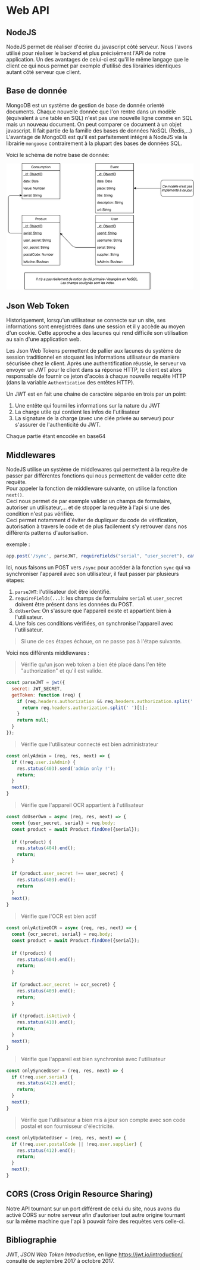 Web API
=======

NodeJS
------

NodeJS permet de réaliser d'écrire du javascript côté serveur. 
Nous l'avons utilisé pour réaliser le backend et plus précisément l'API de notre application.
Un des avantages de celui-ci est qu'il le même langage que le client ce qui nous permet par exemple d'utilisé des librairies identiques autant côté serveur que client.

Base de donnée
--------------

MongoDB est un système de gestion de base de donnée orienté documents.
Chaque nouvelle donnée que l'on rentre dans un modèle (équivalent à une table en SQL) n'est pas une nouvelle ligne 
comme en SQL mais un nouveau document. 
On peut comparer ce document à un objet javascript.
Il fait partie de la famille des bases de données NoSQL (Redis,...)
L'avantage de MongoDB est qu'il est parfaitement intégré à NodeJS via la librairie `mongoose` contrairement
à la plupart des bases de données SQL.

Voici le schéma de notre base de donnée:

![schema-db](https://raw.githubusercontent.com/Ephec-AIR/notes/master/screenshots/schema-db.png)

Json Web Token
--------------

Historiquement, lorsqu'un utilisateur se connecte sur un site, ses informations sont enregistrées dans une session et il y accède au moyen d'un cookie. Cette approche a des lacunes qui rend difficile son utilisation au sain d'une application web.

Les Json Web Tokens permettent de pallier aux lacunes du système de session traditionnel en stoquant les informations utilisateur de manière sécurisée chez le client. Après une authentification réussie, le serveur va envoyer un JWT pour le client dans sa réponse HTTP, le client est alors responsable de fournir ce jeton d'accès à chaque nouvelle requête HTTP (dans la variable `Authentication` des entêtes HTTP).

Un JWT est en fait une chaine de caractère séparée en trois par un point:

1) Une entête qui fourni les informations sur la nature du JWT
2) La charge utile qui contient les infos de l'utilisateur
3) La signature de la charge (avec une clée privée au serveur) pour s'assurer de l'authenticité du JWT.

Chaque partie étant encodée en base64

Middlewares
-----------

NodeJS utilise un système de middlewares qui permettent à la requête de passer par différentes fonctions qui nous permettent de valider cette dite requête.    
Pour appeler la fonction de middleware suivante, on utilise la fonction `next()`.    
Ceci nous permet de par exemple valider un champs de formulaire, autoriser un utilisateur,... et de stopper la requête à l'api si une des condition n'est pas vérifiée.    
Ceci permet notamment d'éviter de dupliquer du code de vérification, autorisation à travers le code et de plus facilement s'y retrouver dans nos différents patterns d'autorisation.

exemple : 
```js
app.post('/sync', parseJWT, requireFields("serial", "user_secret"), catchErrors(doUserOwn), catchErrors(sync));
```

Ici, nous faisons un POST vers `/sync` pour accéder à la fonction `sync` qui va synchroniser l'appareil avec son utilisateur, il faut passer par plusieurs étapes:

1. `parseJWT`: l'utilisateur doit être identifié.
2. `requireFields(...)`: les champs de formulaire `serial` et `user_secret` doivent être présent dans les données du POST.
3. `doUserOwn`: On s'assure que l'appareil existe et appartient bien à l'utilisateur.
4. Une fois ces conditions vérifiées, on synchronise l'appareil avec l'utilisateur. 

> Si une de ces étapes échoue, on ne passe pas à l'étape suivante.

Voici nos différents middlewares : 

> Vérifie qu'un json web token a bien été placé dans l'en tête "authorization" et qu'il est valide.
```js
const parseJWT = jwt({
  secret: JWT_SECRET,
  getToken: function (req) {
    if (req.headers.authorization && req.headers.authorization.split(' ')[0] === 'Bearer') {
      return req.headers.authorization.split(' ')[1];
    }
    return null;
  }
});
```

> Vérifie que l'utilisateur connecté est bien administrateur
```js
const onlyAdmin = (req, res, next) => {
  if (!req.user.isAdmin) {
    res.status(403).send('admin only !');
    return;
  }
  next();
}
```

> Vérifie que l'appareil OCR appartient à l'utilisateur
```js
const doUserOwn = async (req, res, next) => {
  const {user_secret, serial} = req.body;
  const product = await Product.findOne({serial});

  if (!product) {
    res.status(404).end();
    return;
  }

  if (product.user_secret !== user_secret) {
    res.status(403).end();
    return
  }
  next();
}
```

> Vérifie que l'OCR est bien actif
```js
const onlyActiveOCR = async (req, res, next) => {
  const {ocr_secret, serial} = req.body;
  const product = await Product.findOne({serial});

  if (!product) {
    res.status(404).end();
    return;
  }

  if (product.ocr_secret != ocr_secret) {
    res.status(403).end();
    return;
  }

  if (!product.isActive) {
    res.status(410).end();
    return;
  }
  next();
}
```

> Vérifie que l'appareil est bien synchronisé avec l'utilisateur
```js
const onlySyncedUser = (req, res, next) => {
  if (!req.user.serial) {
    res.status(412).end();
    return;
  }
  next();
}
```

> Vérifie que l'utilisateur a bien mis à jour son compte avec son code postal et son fournisseur d'électricité.
```js
const onlyUpdatedUser = (req, res, next) => {
  if (!req.user.postalCode || !req.user.supplier) {
    res.status(412).end();
    return;
  }
  next();
}
```

CORS (Cross Origin Resource Sharing)
------------------------------------
Notre API tournant sur un port différent de celui du site, nous avons du activé CORS sur notre serveur afin d'autoriser tout autre origine tournant sur la même machine que l'api à pouvoir faire des requètes vers celle-ci.

Bibliographie
-------------

JWT, *JSON Web Token Introduction*, en ligne <https://jwt.io/introduction/> consulté de septembre 2017 à octobre 2017.
